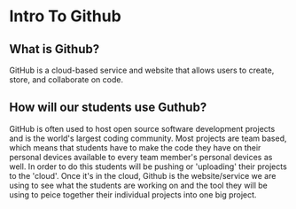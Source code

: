 # Intro To Github

## What is Github?

GitHub is a cloud-based service and website that allows users to create, store, and collaborate on code. 

## How will our students use Guthub?

GitHub is often used to host open source software development projects and is the world's largest coding community. Most projects are team based, which means that students have to make the code they have on their personal devices available to every team member's personal devices as well. In order to do this students will be pushing or 'uploading' their projects to the 'cloud'. Once it's in the cloud, Github is the website/service we are using to see what the students are working on and the tool they will be using to peice together their individual projects into one big project. 

